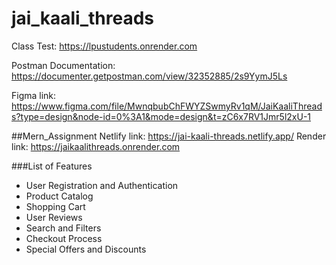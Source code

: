 # jai_kaali_threads

Class Test: https://lpustudents.onrender.com

Postman Documentation: https://documenter.getpostman.com/view/32352885/2s9YymJ5Ls

Figma link: https://www.figma.com/file/MwnqbubChFWYZSwmyRv1qM/JaiKaaliThreads?type=design&node-id=0%3A1&mode=design&t=zC6x7RV1Jmr5l2xU-1

##Mern_Assignment
Netlify link: https://jai-kaali-threads.netlify.app/
Render link: https://jaikaalithreads.onrender.com

###List of Features
- User Registration and Authentication
- Product Catalog
- Shopping Cart
- User Reviews
- Search and Filters
- Checkout Process
- Special Offers and Discounts
